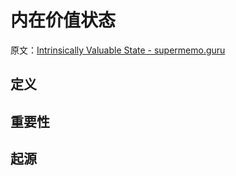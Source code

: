 # 内在价值状态

原文：[Intrinsically Valuable State - supermemo.guru](https://supermemo.guru/wiki/Intrinsically_Valuable_State)

## 定义

## 重要性

## 起源